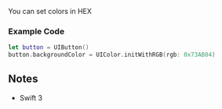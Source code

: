 You can set colors in HEX

### Example Code

```swift
let button = UIButton()
button.backgroundColor = UIColor.initWithRGB(rgb: 0x73AB04)
```

## Notes
- Swift 3
